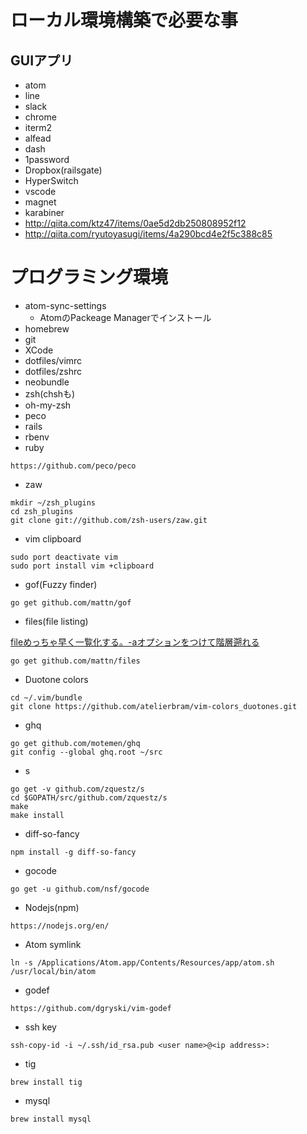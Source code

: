 ローカル環境構築で必要な事
========================

## GUIアプリ

- atom
- line
- slack
- chrome
- iterm2
- alfead
- dash
- 1password
- Dropbox(railsgate)
- HyperSwitch
- vscode
- magnet
- karabiner
- http://qiita.com/ktz47/items/0ae5d2db250808952f12
- http://qiita.com/ryutoyasugi/items/4a290bcd4e2f5c388c85

# プログラミング環境

- atom-sync-settings
  - AtomのPackeage Managerでインストール
- homebrew
- git
- XCode
- dotfiles/vimrc
- dotfiles/zshrc
- neobundle
- zsh(chshも)
- oh-my-zsh
- peco
- rails
- rbenv
- ruby

```
https://github.com/peco/peco
```

- zaw

```
mkdir ~/zsh_plugins
cd zsh_plugins
git clone git://github.com/zsh-users/zaw.git
```

- vim clipboard

```
sudo port deactivate vim
sudo port install vim +clipboard
```

- gof(Fuzzy finder)

```
go get github.com/mattn/gof
```

- files(file listing)

[fileめっちゃ早く一覧化する。-aオプションをつけて階層遡れる](https://github.com/mattn/files)

```
go get github.com/mattn/files
```

- Duotone colors

```
cd ~/.vim/bundle
git clone https://github.com/atelierbram/vim-colors_duotones.git
```

- ghq

```
go get github.com/motemen/ghq
git config --global ghq.root ~/src
```

- s

```
go get -v github.com/zquestz/s
cd $GOPATH/src/github.com/zquestz/s
make
make install
```

- diff-so-fancy

```
npm install -g diff-so-fancy
```

- gocode

```
go get -u github.com/nsf/gocode
```

- Nodejs(npm)

```
https://nodejs.org/en/
```

- Atom symlink

```
ln -s /Applications/Atom.app/Contents/Resources/app/atom.sh /usr/local/bin/atom
```

- godef

```
https://github.com/dgryski/vim-godef
```

- ssh key

```
ssh-copy-id -i ~/.ssh/id_rsa.pub <user name>@<ip address>:
```

- tig

```
brew install tig
```

- mysql

```
brew install mysql
```
